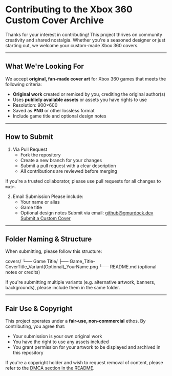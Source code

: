 # Contributing to the Xbox 360 Custom Cover Archive

Thanks for your interest in contributing! This project thrives on community creativity and shared nostalgia. Whether you're a seasoned designer or just starting out, we welcome your custom-made Xbox 360 covers.

---

## What We're Looking For

We accept **original, fan-made cover art** for Xbox 360 games that meets the following criteria:

- **Original work** created or remixed by you, crediting the original author(s)
- Uses **publicly available assets** or assets you have rights to use
- Resolution: 900×600
- Saved as **PNG** or other lossless format
- Include game title and optional design notes

---

## How to Submit

1. Via Pull Request
	- Fork the repository
	- Create a new branch for your changes
	- Submit a pull request with a clear description
	- All contributions are reviewed before merging
	
If you're a trusted collaborator, please use pull requests for all changes to `main`.
	
2. Email Submission
	Please include:
	- Your name or alias
	- Game title
	- Optional design notes
	Submit via email: [github@gmurdock.dev](mailto:github@gmurdock.dev)
	[Submit a Custom Cover](mailto:github@gmurdock.dev?subject=xbAurora-covers%20-%20Submission%20-%20[Game%20Title]&body=Hi%20Gary%2C%0A%0AI'd%20like%20to%20submit%20a%20custom%20Xbox%20360%20cover.%0A%0A**Game%20Title:**%20[Enter%20title]%0A**Creator%20Name/Alias:**%20[Your%20Alias]%0A**Cover%20Type:**%20[Xbox360/XBLA/XboxOG/Homebrew]%0A**Source%20Assets:**%20[Brief%20description%20or%20link]%0A**Notes:**%20[Any%20special%20details%20or%20requests]%0A%0AThanks%2C%0A[Your%20Name])

---

## Folder Naming & Structure

When submitting, please follow this structure:

covers/ 
└── Game Title/
├── Game_Title-CoverTitle_Variant(Optional)_YourName.png
└── README.md (optional notes or credits)

If you're submitting multiple variants (e.g. alternative artwork, banners, backgrounds), please include them in the same folder.

---

## Fair Use & Copyright

This project operates under a **fair-use, non-commercial** ethos. By contributing, you agree that:

- Your submission is your own original work
- You have the right to use any assets included
- You grant permission for your artwork to be displayed and archived in this repository

If you're a copyright holder and wish to request removal of content, please refer to the [DMCA section in the README](./README.md#-dmca--takedown-requests).
